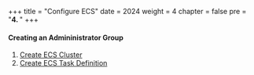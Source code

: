 +++
title = "Configure ECS"
date = 2024
weight = 4
chapter = false
pre = "<b>4. </b>"
+++

#### Creating an Admininistrator Group

1. [Create ECS Cluster](1-ecs-cluster)
2. [Create ECS Task Definition](2-task-definition)

